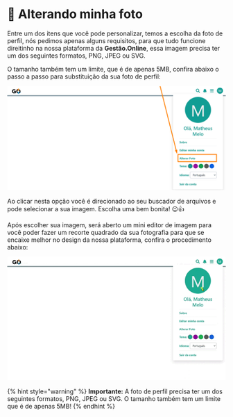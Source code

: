 # 📸 Alterando minha foto

Entre um dos itens que você pode personalizar, temos a escolha da foto de perfil, nós pedimos apenas alguns requisitos, para que tudo funcione direitinho na nossa plataforma da **Gestão.Online**, essa imagem precisa ter um dos seguintes formatos, PNG, JPEG ou SVG. 

O tamanho também tem um limite, que é de apenas 5MB, confira abaixo o passo a passo para substituição da sua foto de perfil:

![](/erp-v2/assets/alterar_foto.png)

Ao clicar nesta opção você é direcionado ao seu buscador de arquivos e pode selecionar a sua imagem. Escolha uma bem bonita! 😉👍

Após escolher sua imagem, será aberto um mini editor de imagem para você poder fazer um recorte quadrado da sua fotografia para que se encaixe melhor no design da nossa plataforma, confira o procedimento abaixo:

![](/erp-v2/assets/escolhendo_foto.gif)

{% hint style="warning" %}
**Importante:** A foto de perfil precisa ter um dos seguintes formatos, PNG, JPEG ou SVG. O tamanho também tem um limite que é de apenas 5MB!
{% endhint %}

